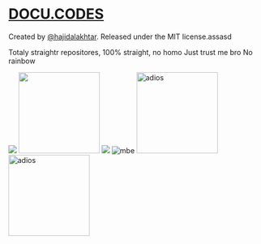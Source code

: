 # [DOCU.CODES](https://docu.codes)

Created by [@hajidalakhtar](https://github.com/hajidalakhtar). Released under the MIT license.assasd

Totaly straightr repositores, 100% straight, no homo
Just trust me bro
No rainbow


<img src="https://media.istockphoto.com/photos/side-view-of-a-sheep-looking-at-camera-against-white-background-picture-id1069137028?k=20&m=1069137028&s=612x612&w=0&h=mQKQtTzX-LUQnG52Rj7dWpyYeRrvzxcwO2cQ367ZoEY=">
<img src="https://i.kym-cdn.com/entries/icons/original/000/020/260/nilesyy-nilez.jpg" style="height:10rem">
<img src="https://external-preview.redd.it/yXaIMUD7Q0FPVcvnxD3rabk9Kg82zvuJeAaXChttrus.jpg?auto=webp&s=9af927b493efac2fc2a58bd351acb7c8af3216c7">

<img src="https://media.istockphoto.com/photos/side-view-of-a-sheep-looking-at-camera-against-white-background-picture-id1069137028?k=20&m=1069137028&s=612x612&w=0&h=mQKQtTzX-LUQnG52Rj7dWpyYeRrvzxcwO2cQ367ZoEY=" alt="mbe">

<img src="https://i.kym-cdn.com/entries/icons/original/000/020/260/nilesyy-nilez.jpg" alt="adios" style="height:10rem">
<img src="https://previews.123rf.com/images/pohlevoon/pohlevoon1504/pohlevoon150400001/39303192-zhong-kui-is-a-figure-of-chinese-mythology-.jpg" alt="adios" style="height:10rem">
